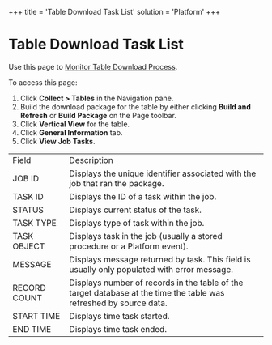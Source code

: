 +++
title = 'Table Download Task List'
solution = 'Platform'
+++

# Table Download Task List

<div class="use">

Use this page to [Monitor Table Download
Process](../Use_Cases/Monitor_Table_Download_Process.htm).

</div>

To access this page:

1.  Click <span style="font-weight: bold;">Collect \> Tables</span> in
    the Navigation pane.
2.  Build the download package for the table by either clicking
    <span style="font-weight: bold;">Build and Refresh</span> or
    <span style="font-weight: bold;">Build Package</span> on the Page
    toolbar.
3.  Click <span style="font-weight: bold;">Vertical View</span> for the
    table.
4.  Click <span style="font-weight: bold;">General Information</span>
    tab.
5.  Click <span style="font-weight: bold;">View Job
Tasks</span>.

|              |                                                                                                                    |
| ------------ | ------------------------------------------------------------------------------------------------------------------ |
| Field        | Description                                                                                                        |
| JOB ID       | Displays the unique identifier associated with the job that ran the package.                                       |
| TASK ID      | Displays the ID of a task within the job.                                                                          |
| STATUS       | Displays current status of the task.                                                                               |
| TASK TYPE    | Displays type of task within the job.                                                                              |
| TASK OBJECT  | Displays task in the job (usually a stored procedure or a Platform event).                                         |
| MESSAGE      | Displays message returned by task. This field is usually only populated with error message.                        |
| RECORD COUNT | Displays number of records in the table of the target database at the time the table was refreshed by source data. |
| START TIME   | Displays time task started.                                                                                        |
| END TIME     | Displays time task ended.                                                                                          |
